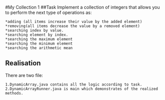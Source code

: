 #My Collection 1
##Task
Implement a collection of integers that allows you to perform the next type of operations as:

    *adding (all items increase their value by the added element)
    *removing(all items decrease the value by a removed element)
    *searching index by value.
    *searching element by index.
    *searching the maximum element
    *searching the minimum element
    *searching the arithmetic mean

## Realisation
There are two file:

    1.DynamicArray.java contains all the logic according to task.
    2.DynamicArrayRunner.java is main which demonstrates of the realized methods. 
